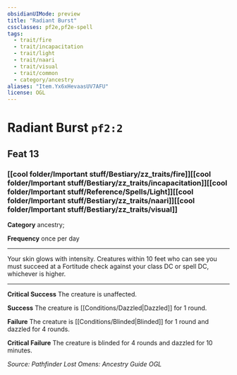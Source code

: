 ```yaml
---
obsidianUIMode: preview
title: "Radiant Burst"
cssclasses: pf2e,pf2e-spell
tags:
  - trait/fire
  - trait/incapacitation
  - trait/light
  - trait/naari
  - trait/visual
  - trait/common
  - category/ancestry
aliases: "Item.Yx6xHevaasUV7AFU"
license: OGL
---
```

# Radiant Burst `pf2:2`
## Feat 13
### [[cool folder/Important stuff/Bestiary/zz_traits/fire]][[cool folder/Important stuff/Bestiary/zz_traits/incapacitation]][[cool folder/Important stuff/Reference/Spells/Light]][[cool folder/Important stuff/Bestiary/zz_traits/naari]][[cool folder/Important stuff/Bestiary/zz_traits/visual]]

**Category** ancestry; 




**Frequency** once per day

* * *

Your skin glows with intensity. Creatures within 10 feet who can see you must succeed at a Fortitude check against your class DC or spell DC, whichever is higher.

* * *

**Critical Success** The creature is unaffected.

**Success** The creature is [[Conditions/Dazzled|Dazzled]] for 1 round.

**Failure** The creature is [[Conditions/Blinded|Blinded]] for 1 round and dazzled for 4 rounds.

**Critical Failure** The creature is blinded for 4 rounds and dazzled for 10 minutes.

*Source: Pathfinder Lost Omens: Ancestry Guide*
*OGL*